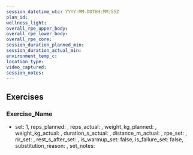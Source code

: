 ```yaml
---
session_datetime_utc: YYYY-MM-DDTHH:MM:SSZ
plan_id: 
wellness_light: 
overall_rpe_upper_body: 
overall_rpe_lower_body: 
overall_rpe_core: 
session_duration_planned_min: 
session_duration_actual_min: 
environment_temp_c: 
location_type: 
video_captured: 
session_notes: 
---
```


## Exercises

### Exercise_Name
- set: 1, reps_planned: , reps_actual: , weight_kg_planned: , weight_kg_actual: , duration_s_actual: , distance_m_actual: , rpe_set: , rir_set: , rest_s_after_set: , is_warmup_set: false, is_failure_set: false, substitution_reason: , set_notes: 

<!-- Copy the Exercise_Name header block above for each exercise -->

